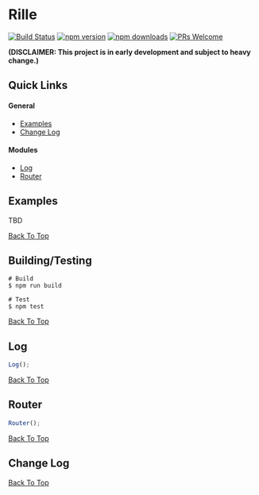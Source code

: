 # Rille

[![Build Status](https://img.shields.io/travis/dbmeads/rille/master.svg?style=flat-square)](https://travis-ci.org/dbmeads/rille)
[![npm version](https://img.shields.io/npm/v/rille.svg?style=flat-square)](https://www.npmjs.com/package/rille)
[![npm downloads](https://img.shields.io/npm/dm/rille.svg?style=flat-square)](https://www.npmjs.com/package/rille)
[![PRs Welcome](https://img.shields.io/badge/PRs-welcome-brightgreen.svg?style=flat-square)](CONTRIBUTING.md#pull-requests)

**(DISCLAIMER: This project is in early development and subject to heavy change.)**

## Quick Links

#### General
* [Examples](#examples)
* [Change Log](#change-log)

#### Modules
* [Log](#log)
* [Router](#router)

## Examples

TBD

[Back To Top](#quick-links)

## Building/Testing

```
# Build
$ npm run build

# Test
$ npm test
```

[Back To Top](#quick-links)

## Log

```js
Log();
```

[Back To Top](#quick-links)

## Router

```js
Router();
```

[Back To Top](#quick-links)

## Change Log

[Back To Top](#quick-links)